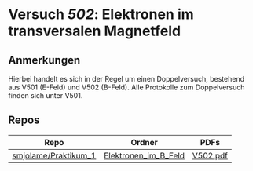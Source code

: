 # Versuch *502*: Elektronen im transversalen Magnetfeld

## Anmerkungen
Hierbei handelt es sich in der Regel um einen Doppelversuch, bestehend aus V501 (E-Feld) und V502 (B-Feld).
Alle Protokolle zum Doppelversuch finden sich unter V501.

## Repos

|                        Repo                        |                                             Ordner                                             |                                                                   PDFs                                                                   |
|----------------------------------------------------|------------------------------------------------------------------------------------------------|------------------------------------------------------------------------------------------------------------------------------------------|
|[smjolame/Praktikum_1](../repo/smjolame/Praktikum_1)|[Elektronen_im_B_Feld](https://github.com/smjolame/Praktikum_1/tree/master/Elektronen_im_B_Feld)|[V502.pdf](https://docs.google.com/viewer?url=https://raw.githubusercontent.com/smjolame/Praktikum_1/master/Elektronen_im_B_Feld/V502.pdf)|
